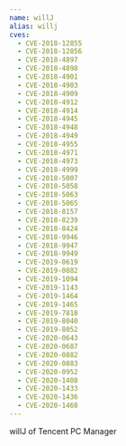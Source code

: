 ```yaml
---
name: willJ
alias: willj
cves:
  - CVE-2018-12855
  - CVE-2018-12856
  - CVE-2018-4897
  - CVE-2018-4898
  - CVE-2018-4901
  - CVE-2018-4903
  - CVE-2018-4909
  - CVE-2018-4912
  - CVE-2018-4914
  - CVE-2018-4945
  - CVE-2018-4948
  - CVE-2018-4949
  - CVE-2018-4955
  - CVE-2018-4971
  - CVE-2018-4973
  - CVE-2018-4999
  - CVE-2018-5007
  - CVE-2018-5058
  - CVE-2018-5063
  - CVE-2018-5065
  - CVE-2018-8157
  - CVE-2018-8239
  - CVE-2018-8424
  - CVE-2018-9946
  - CVE-2018-9947
  - CVE-2018-9949
  - CVE-2019-0619
  - CVE-2019-0882
  - CVE-2019-1094
  - CVE-2019-1143
  - CVE-2019-1464
  - CVE-2019-1465
  - CVE-2019-7818
  - CVE-2019-8040
  - CVE-2019-8052
  - CVE-2020-0643
  - CVE-2020-0687
  - CVE-2020-0882
  - CVE-2020-0883
  - CVE-2020-0952
  - CVE-2020-1408
  - CVE-2020-1433
  - CVE-2020-1436
  - CVE-2020-1468
---
```

willJ of Tencent PC Manager

